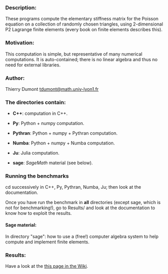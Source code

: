 ### Description:

These programs compute the elementary stiffness matrix for the Poisson
equation on a collection of  randomly chosen triangles, using 
2-dimensional  P2 Lagrange finite elements (every book on finite elements
describes this).


### Motivation:

This computation is simple, but representative of many numerical
computations. It is auto-contained;  there is no linear algebra and thus
no need for external libraries.

### Author:

Thierry Dumont   tdumont@math.univ-lyon1.fr

### The directories contain:

- **C++**: computation in C++.

- **Py**:  Python + numpy computation.

- **Pythran**:  Python + numpy + Pythran  computation.

- **Numba**: Python + numpy + Numba  computation.

- **Ju**: Julia computation.

- **sage**: _SageMath_ material (see below).
### Running the benchmarks

cd successively in C++, Py, Pythran, Numba, Ju; then look at the documentation.

Once you have run the benchmark in **all** directories (except sage,
which is not for benchmarking!), go to Results/
and look at the documentation to know how to exploit the results.

#### Sage material:

In directory "sage": how to use a (free!) computer algebra system to
 help compute and implement finite elements. 

### Results:
Have a look at the  [this page in the Wiki](https://github.com/Thierry-Dumont/BenchmarksPythonJuliaAndCo/wiki/5-The-FeStiff-benchmark).
